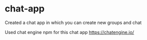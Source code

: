 # chat-app

Created a chat app in which you can create new groups and chat

Used chat engine npm for this chat app
https://chatengine.io/
